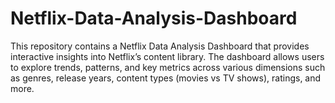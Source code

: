 # Netflix-Data-Analysis-Dashboard
This repository contains a Netflix Data Analysis Dashboard that provides interactive insights into Netflix’s content library. The dashboard allows users to explore trends, patterns, and key metrics across various dimensions such as genres, release years, content types (movies vs TV shows), ratings, and more.
